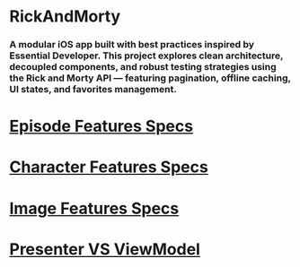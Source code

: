 # RickAndMorty
### A modular iOS app built with best practices inspired by Essential Developer. This project explores clean architecture, decoupled components, and robust testing strategies using the Rick and Morty API — featuring pagination, offline caching, UI states, and favorites management.

# [Episode Features Specs](./EpisodesFeaturesSpecs.md)

# [Character Features Specs](./CharacterFeaturesSpecs.md)

# [Image Features Specs](./ImageFeaturesSpecs.md)

# [Presenter VS ViewModel](./PresenterVSViewModelSpecs.md)
